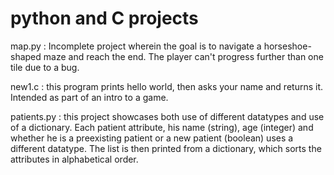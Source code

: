 # python and C projects
map.py : Incomplete project wherein the goal is to navigate a horseshoe-shaped maze and reach the end.
The player can't progress further than one tile due to a bug. 

new1.c : this program prints hello world, then asks your name and returns it. Intended as part of an intro to a game.

patients.py : this project showcases both use of different datatypes and use of a dictionary. 
Each patient attribute, his name (string), age (integer) and whether he is a preexisting patient or a new patient (boolean) uses a different datatype. The list is then printed from a dictionary, which sorts the attributes in alphabetical order. 
